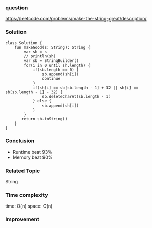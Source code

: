### question
https://leetcode.com/problems/make-the-string-great/description/

### Solution
```
class Solution {
    fun makeGood(s: String): String {
        var sh = s
        // println(sh)
        var sb = StringBuilder()
        for(i in 0 until sh.length) {
            if(sb.length == 0) {
                sb.append(sh[i])
                continue
            }
            if(sh[i] == sb[sb.length - 1] + 32 || sh[i] == sb[sb.length - 1] - 32) {
                sb.deleteCharAt(sb.length - 1)
            } else {
                sb.append(sh[i])
            }
        }
       return sb.toString()
    }
}
```
### Conclusion
- Runtime beat 93% 
- Memory beat 90%

### Related Topic
String

### Time complexity
time: O(n)
space: O(n)

### Improvement